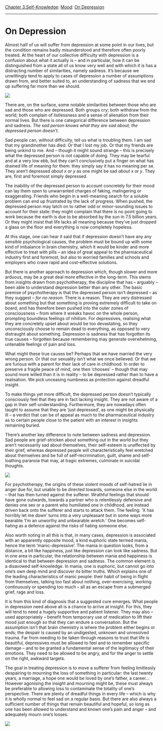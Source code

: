 [Chapter 3.Self-Knowledge](https://www.theschooloflife.com/thebookoflife/category/self-knowledge/): [Mood](https://www.theschooloflife.com/thebookoflife/category/self-knowledge/mood/): [On Depression](https://www.theschooloflife.com/thebookoflife/on-depression/)

* * *

# On Depression

Almost half of us will suffer from depression at some point in our lives, but the condition remains badly misunderstood and therefore often poorly treated. At the heart of our collective difficulty with depression is a confusion about what it actually is – and in particular, how it can be distinguished from a state all of us know very well and with which it is has a distracting number of similarities, namely sadness. It’s because we unwittingly tend to apply to cases of depression a number of assumptions drawn from, and better suited to, an understanding of sadness that we end up suffering far more than we should.

![](https://www.theschooloflife.com/thebookoflife/wp-content/uploads/2019/05/Tide-Bubbles-1024x683.jpg)

There are, on the surface, some notable similarities between those who are sad and those who are depressed. Both groups cry; both withdraw from the world; both complain of listlessness and a sense of alienation from their normal lives. But there is one categorical difference between depression and sadness. _The sad person knows what they are sad about; the depressed person doesn’t._

Sad people can, without difficulty, tell us what is troubling them. I am sad that my grandmother has died. Or that I lost my job. Or that my friends are being unkind to me. And – though it might sound strange – this is precisely what the depressed person is not capable of doing. They may be tearful and at a very low ebb, but they can’t conclusively put a finger on what has drained life of meaning for them: they simply say it has no meaning per se. They aren’t depressed _about x or y_ as one might be sad _about x or y_. They are, first and foremost simply depressed.

The inability of the depressed person to account concretely for their mood can lay them open to unwarranted charges of faking, malingering or exaggerating. Friends who begin in a well-meaning search for a soluble problem can end up frustrated by the lack of progress. When pushed, the depressed person may latch on to rather odd or minor-sounding issues to account for their state: they might complain that there is no point going to work because the earth is due to be absorbed by the sun in 7.5 billion years. Or they might insist that life lacks all meaning because they’ve just dropped a glass on the floor and everything is now completely hopeless.

At this stage, one can hear it said that if depression doesn’t have any any sensible psychological causes, the problem must be bound up with some kind of imbalance in brain chemistry, which it would be kinder and more effective to treat with pills – an idea of great appeal to the pharmaceutical industry first and foremost, but also to worried families and schools and employers who crave rapid and cost-effective solutions.

But there is another approach to depression which, though slower and more arduous, may be a great deal more effective in the long-term. This stems from insights drawn from psychotherapy, the discipline that has – arguably – been able to understand depression better than any other. The basic premise of psychotherapy is that the depressed person isn’t depressed – as they suggest – _for no reason_. There is a reason. They are very distressed about something but that something is proving extremely difficult to take on board, and has therefore been pushed into the outer zones of consciousness – from where it wreaks havoc on the whole person, prompting boundless feelings of nihilism. For depressives, realising what they are concretely upset about would be too devastating, so they unconsciously choose to remain dead to everything, as opposed to very distraught about something. Depression is sadness that has forgotten its true causes – forgotten because remembering may generate overwhelming, untenable feelings of pain and loss.

What might these true causes be? Perhaps that we have married the very wrong person. Or that our sexuality isn’t what we once believed. Or that we are furious with a parent for their lack of care in childhood. In order to preserve a fragile peace of mind, one then ‘chooses’ – though that may sound more willed than it is in reality – to be depressed rather than to have a realisation. We pick unceasing numbness as protection against dreadful insight.

To make things yet more difficult, the depressed person doesn’t typically consciously feel that they are in fact lacking insight. They are not aware of a gap in their self-understanding. Furthermore, they are nowadays often taught to assume that they are ‘just depressed’, as one might be physically ill – a verdict that can be of appeal as much to the pharmaceutical industry as to certain people close to the patient with an interest in insights remaining buried.

There’s another key difference to note between sadness and depression. Sad people are grief-stricken about something out in the world but they aren’t necessarily sad about themselves, their self-esteem is unaffected by their grief, whereas depressed people will characteristically feel wretched about themselves and be full of self-recrimination, guilt, shame and self-loathing paranoia that may, at tragic extremes, culminate in suicidal thoughts.

![](https://www.theschooloflife.com/thebookoflife/wp-content/uploads/2019/05/Tide-2-e1556877215415-1024x774.jpg)

For psychotherapy, the origins of these violent moods of self-hatred lie in anger due for, but unable to be directed towards, someone else in the world – that has then turned against the sufferer. Wrathful feelings that should have gone outwards, towards a partner who is relentlessly defensive and denies one sex or a parent who humiliated one in childhood, are instead driven back onto the sufferer and starts to attack them. The feeling: ‘X has horribly let me down’ turns into a very unpleasant but in some ways more bearable ‘I’m an unworthy and unbearable wretch.’ One becomes self-hating as a defence against the risks of hating someone else.

Also worth noting in all this is that, in many cases, depression is associated with an apparently opposite mood, a kind euphoric state termed mania, hence the term ‘manic-depressive’. The mania in question looks, from a distance, a bit like happiness, just like depression can look like sadness. But in one area in particular, the relationship between mania and happiness is identical to that between depression and sadness. The common element is a disavowed self-knowledge. In mania, one is euphoric, but cannot go into one’s own deep mind and discover its bitter truths. Which explains one of the leading characteristics of manic people: their habit of being in flight from themselves, talking too fast about nothing, over-exercising, working continuously or spending too much – all as an escape from a submerged grief, rage and loss.

It is from this kind of diagnosis that a suggested cure emerges. What people in depression need above all is a chance to arrive at insight. For this, they will tend to need a hugely supportive and patient listener. They may also – used appropriately – benefit from temporary use of medication to lift their mood just enough so that they can endure a conversation. But the assumption isn’t that brain chemistry is where the problem either begins or ends; the despair is caused by an undigested, unknown and unresolved trauma. Far from needing to be taken through reasons to trust that life is beautiful, depressives must be allowed to feel and to remember specific damage – and to be granted a fundamental sense of the legitimacy of their emotions. They need to be allowed to be angry, and for the anger to settle on the right, awkward targets.

The goal in treating depression is to move a sufferer from feeling limitlessly despairing to mourning the loss of something in particular: the last twenty years, a marriage, a hope one would be loved by one’s father, a career… However agonising the insight and mourning might be, these must always be preferable to allowing loss to contaminate the totality of one’s perspective. There are plenty of dreadful things in every life – which is why it is wholly normal to feel sad on a regular basis. But there are also always a sufficient number of things that remain beautiful and hopeful, so long as one has been allowed to understand and known one’s pain and anger – and adequately mourn one’s losses.

[![](https://img.youtube.com/vi/8Su5VtKeXU8/0.jpg)](https://www.youtube.com/embed/8Su5VtKeXU8 '')
